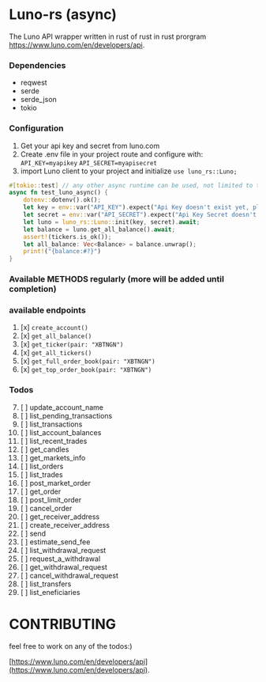 # Luno-rs (async)

The Luno API wrapper written in rust of rust in rust prorgram
https://www.luno.com/en/developers/api.

### Dependencies

* reqwest
* serde
* serde_json
* tokio

### Configuration

1. Get your api key and secret from luno.com
2. Create .env file in your project route and configure with:
   ` API_KEY=myapikey`
   `API_SECRET=myapisecret`
3. import Luno client to your project and initialize `use luno_rs::Luno;`

```rust
#[tokio::test] // any other async runtime can be used, not limited to tokio
async fn test_luno_async() {
	dotenv::dotenv().ok();
	let key = env::var("API_KEY").expect("Api Key doesn't exist yet, please add");
	let secret = env::var("API_SECRET").expect("Api Key Secret doesn't exist yet, please add");
	let luno = luno_rs::Luno::init(key, secret).await;
	let balance = luno.get_all_balance().await;
	assert!(tickers.is_ok());
    let all_balance: Vec<Balance> = balance.unwrap();
    print!("{balance:#?}")
}
```
### Available METHODS regularly (more will be added until completion)

### available endpoints
1. [x] `create_account()`
2. [x] `get_all_balance()`
3. [x] `get_ticker(pair: "XBTNGN")`
4. [x] `get_all_tickers()`
5. [x] `get_full_order_book(pair: "XBTNGN")`
6. [x] `get_top_order_book(pair: "XBTNGN")`
### Todos
7. [ ] update_account_name
8. [ ] list_pending_transactions
9. [ ] list_transactions
10. [ ] list_account_balances
11. [ ] list_recent_trades
12. [ ] get_candles
13. [ ] get_markets_info
14. [ ] list_orders
15. [ ] list_trades
16. [ ] post_market_order
17. [ ] get_order
18. [ ] post_limit_order
19. [ ] cancel_order
20. [ ] get_receiver_address
21. [ ] create_receiver_address
22. [ ] send
23. [ ] estimate_send_fee
24. [ ] list_withdrawal_request
25. [ ] request_a_withdrawal
26. [ ] get_withdrawal_request
27. [ ] cancel_withdrawal_request
28. [ ] list_transfers
29. [ ] list_eneficiaries

# CONTRIBUTING
feel free to work on any of the todos:)

[https://www.luno.com/en/developers/api](https://www.luno.com/en/developers/api).
